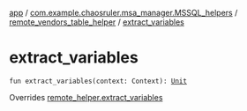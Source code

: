 [app](../../index.md) / [com.example.chaosruler.msa_manager.MSSQL_helpers](../index.md) / [remote_vendors_table_helper](index.md) / [extract_variables](.)

# extract_variables

`fun extract_variables(context: Context): `[`Unit`](https://kotlinlang.org/api/latest/jvm/stdlib/kotlin/-unit/index.html)

Overrides [remote_helper.extract_variables](../../com.example.chaosruler.msa_manager.abstraction_classes/remote_helper/extract_variables.md)

